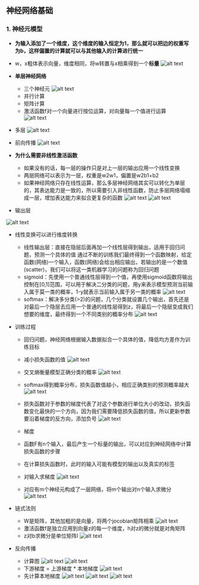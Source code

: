 ## 神经网络基础
### 1. 神经元模型
- **为输入添加了一个维度，这个维度的输入恒定为1，那么就可以把边的权重写为b，这样偏置的计算就可以与其他输入的计算进行统一**
- w，x粗体表示向量，维度相同，将w转置与x相乘得到一个**标量**
![alt text](figures/image-19.png)

- **单层神经网络**
    - 三个神经元
![alt text](figures/image-20.png)
    - 并行计算
    - 矩阵计算
    - 激活函数f对一个向量进行按位运算，对向量每一个值进行运算  
![alt text](figures/image-21.png)

- 多层
![alt text](figures/image-22.png)
- 前向传播
![alt text](figures/image-23.png)

- **为什么需要非线性激活函数**
    - 如果没有的话，每一层的操作只是对上一层的输出应用一个线性变换
    - 两层网络可以表示为一层，权重是w2w1，偏置是w2b1+b2
    - 如果神经网络只存在线性运算，那么多层神经网络其实可以转化为单层的，其表达能力是一致的，所以需要引入非线性函数，防止多层网络塌缩成一层，增加表达能力来拟合更复杂的函数
![alt text](figures/image-24.png)
![alt text](figures/image-25.png)

- 输出层

![alt text](figures/image-26.png)
- 线性变换可以进行维度转换
    - 线性输出层：直接在隐层后面再加一个线性层得到输出，适用于回归问题，预测一个具体的值 通过不断的训练我们最终得到一个函数映射，给定函数(网络)一个输入，函数(网络)会给出相应输出，若输出的是一个数值(scatter)，我们可以将这一类机器学习的问题称为回归问题
    - sigmoid：先使用一个普通线性层得到一个值，再使用sigmoid函数将输出控制在[0,1]范围，可以用于解决二分类的问题，用y来表示模型预测当前输入属于莫一类的概率，1-y就表示当前输入属于另一类的概率
![alt text](figures/image-27.png)
    - softmax：解决多分类(>2)的问题，几个分类就设置几个输出，首先还是对最后一个隐层去应用一个普通的线性层得到z，将最后一个隐层变成我们想要的维度，最终得到一个不同类别的概率分布
    ![alt text](figures/image-28.png)

- 训练过程
    - 回归问题，神经网络根据输入数据拟合一个具体的值，降低均方差作为训练目标
    - 减小损失函数的值
    ![alt text](figures/image-29.png)
    - 交叉熵衡量模型正确分类的概率
    ![alt text](figures/image-30.png)
    - softmax得到概率分布，损失函数值越小，相应正确类别的预测概率越大
    ![alt text](figures/image-31.png)
    - 损失函数对于参数的梯度代表了对这个参数进行单位大小的改动，损失函数变化最快的一个方向，因为我们需要降低损失函数的值，所以更新参数要沿着梯度的反方向，添加负号
    ![alt text](figures/image-32.png)

    - 梯度
    - 函数F有n个输入，最后产生一个标量的输出，可以对应到神经网络中计算损失函数的步骤
    - 在计算损失函数时，此时的输入可能有模型的输出以及真实的标签
    - 对输入求梯度
    ![alt text](figures/image-33.png)
    - 对应有m个神经元构成了一层网络，将m个输出对n个输入求微分
    ![alt text](figures/image-34.png)

- 链式法则
    - W是矩阵，其他加粗的是向量，将两个jocobian矩阵相乘
![alt text](figures/image-35.png)
    - 激活函数f是独立应用到向量z的每一个维度，h对z的微分就是对角矩阵
    - z对b求微分是单位矩阵I
    ![alt text](figures/image-36.png)

- 反向传播
    - 计算图
    ![alt text](figures/image-37.png)
    ![alt text](figures/image-38.png)
    - 下游梯度 = 上游梯度 * 本地梯度
    ![alt text](figures/image-39.png)
    - 先计算本地梯度
    ![alt text](figures/image-40.png)
    ![alt text](figures/image-41.png)
    ![alt text](figures/image-42.png)